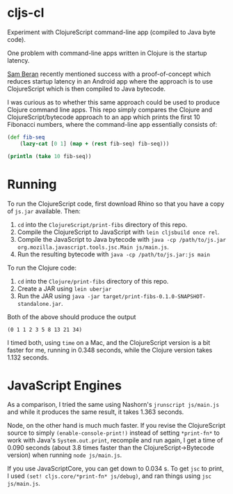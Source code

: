 cljs-cl
=======

Experiment with ClojureScript command-line app (compiled to Java byte code).

One problem with command-line apps written in Clojure is the startup latency. 

[Sam Beran](https://github.com/sberan) recently mentioned success with a proof-of-concept which reduces startup latency in an Android app where the approach is to use ClojureScript which is then compiled to Java bytecode.

I was curious as to whether this same approach could be used to produce Clojure command line apps. This repo simply compares the Clojure and ClojureScript/bytecode approach to an app which prints the first 10 Fibonacci numbers, where the command-line app essentially consists of:

```clojure
(def fib-seq
    (lazy-cat [0 1] (map + (rest fib-seq) fib-seq)))

(println (take 10 fib-seq))
```

Running
=======

To run the ClojureScript code, first download Rhino so that you have a copy of `js.jar` available. Then:

1. `cd` into the `ClojureScript/print-fibs` directory of this repo.
2. Compile the ClojureScript to JavaScript with `lein cljsbuild once rel`.
3. Compile the JavaScript to Java bytecode with `java -cp /path/to/js.jar org.mozilla.javascript.tools.jsc.Main js/main.js`.
4. Run the resulting bytecode with `java -cp /path/to/js.jar:js main`


To run the Clojure code:

1. `cd` into the `Clojure/print-fibs` directory of this repo.
2. Create a JAR using `lein uberjar` 
3. Run the JAR using `java -jar target/print-fibs-0.1.0-SNAPSHOT-standalone.jar`.

Both of the above should produce the output 
```
(0 1 1 2 3 5 8 13 21 34)
```

I timed both, using `time` on a Mac, and the ClojureScript version is a bit faster for me, running in 0.348 seconds, while the Clojure version takes 1.132 seconds.

JavaScript Engines
==================

As a comparison, I tried the same using Nashorn's `jrunscript js/main.js` and while it produces the same result, it takes 1.363 seconds.

Node, on the other hand is much much faster. If you revise the ClojureScript source to simply `(enable-console-print!)` instead of setting `*print-fn*` to work with Java's `System.out.print`, recompile and run again, I get a time of 0.090 seconds (about 3.8 times faster than the ClojureScript->Bytecode version) when running `node js/main.js`.

If you use JavaScriptCore, you can get down to 0.034 s. To get `jsc` to print, I used `(set! cljs.core/*print-fn* js/debug)`, and ran things using `jsc js/main.js`.
